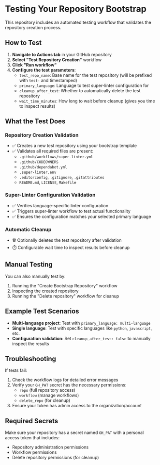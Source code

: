 # Testing Your Repository Bootstrap

This repository includes an automated testing workflow that validates the repository creation process.

## How to Test

1. **Navigate to Actions tab** in your GitHub repository
2. **Select "Test Repository Creation"** workflow
3. **Click "Run workflow"**
4. **Configure the test parameters:**
   - `test_repo_name`: Base name for the test repository (will be prefixed with `test-` and timestamped)
   - `primary_language`: Language to test super-linter configuration for
   - `cleanup_after_test`: Whether to automatically delete the test repository
   - `wait_time_minutes`: How long to wait before cleanup (gives you time to inspect results)

## What the Test Does

### Repository Creation Validation
- ✅ Creates a new test repository using your bootstrap template
- ✅ Validates all required files are present:
  - `.github/workflows/super-linter.yml`
  - `.github/CODEOWNERS`
  - `.github/dependabot.yml`
  - `.super-linter.env`
  - `.editorconfig`, `.gitignore`, `.gitattributes`
  - `README.md`, `LICENSE`, `Makefile`

### Super-Linter Configuration Validation
- ✅ Verifies language-specific linter configuration
- ✅ Triggers super-linter workflow to test actual functionality
- ✅ Ensures the configuration matches your selected primary language

### Automatic Cleanup
- 🗑️ Optionally deletes the test repository after validation
- ⏱️ Configurable wait time to inspect results before cleanup

## Manual Testing

You can also manually test by:

1. Running the "Create Bootstrap Repository" workflow
2. Inspecting the created repository
3. Running the "Delete repository" workflow for cleanup

## Example Test Scenarios

- **Multi-language project**: Test with `primary_language: multi-language`
- **Single language**: Test with specific languages like `python`, `javascript`, etc.
- **Configuration validation**: Set `cleanup_after_test: false` to manually inspect the results

## Troubleshooting

If tests fail:

1. Check the workflow logs for detailed error messages
2. Verify your `GH_PAT` secret has the necessary permissions:
   - `repo` (full repository access)
   - `workflow` (manage workflows)
   - `delete_repo` (for cleanup)
3. Ensure your token has admin access to the organization/account

## Required Secrets

Make sure your repository has a secret named `GH_PAT` with a personal access token that includes:
- Repository administration permissions
- Workflow permissions
- Delete repository permissions (for cleanup)